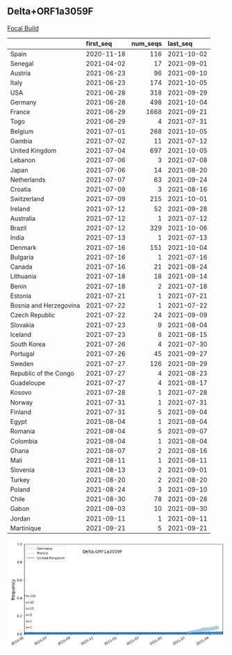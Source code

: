 

## Delta+ORF1a3059F
[Focal Build](https://nextstrain.org/groups/neherlab/ncov/Delta.ORF1a3059F?c=gt-ORF1a_3059)

|                        | first_seq   |   num_seqs | last_seq   |
|:-----------------------|:------------|-----------:|:-----------|
| Spain                  | 2020-11-18  |        116 | 2021-10-02 |
| Senegal                | 2021-04-02  |         17 | 2021-09-01 |
| Austria                | 2021-06-23  |         96 | 2021-09-10 |
| Italy                  | 2021-06-23  |        174 | 2021-10-05 |
| USA                    | 2021-06-28  |        318 | 2021-09-29 |
| Germany                | 2021-06-28  |        498 | 2021-10-04 |
| France                 | 2021-06-29  |       1668 | 2021-09-21 |
| Togo                   | 2021-06-29  |          4 | 2021-07-31 |
| Belgium                | 2021-07-01  |        268 | 2021-10-05 |
| Gambia                 | 2021-07-02  |         11 | 2021-07-12 |
| United Kingdom         | 2021-07-04  |        697 | 2021-10-05 |
| Lebanon                | 2021-07-06  |          3 | 2021-07-08 |
| Japan                  | 2021-07-06  |         14 | 2021-08-20 |
| Netherlands            | 2021-07-07  |         63 | 2021-09-24 |
| Croatia                | 2021-07-09  |          3 | 2021-08-16 |
| Switzerland            | 2021-07-09  |        215 | 2021-10-01 |
| Ireland                | 2021-07-12  |         52 | 2021-09-28 |
| Australia              | 2021-07-12  |          1 | 2021-07-12 |
| Brazil                 | 2021-07-12  |        329 | 2021-10-06 |
| India                  | 2021-07-13  |          1 | 2021-07-13 |
| Denmark                | 2021-07-16  |        151 | 2021-10-04 |
| Bulgaria               | 2021-07-16  |          1 | 2021-07-16 |
| Canada                 | 2021-07-16  |         21 | 2021-08-24 |
| Lithuania              | 2021-07-18  |         18 | 2021-09-14 |
| Benin                  | 2021-07-18  |          2 | 2021-07-18 |
| Estonia                | 2021-07-21  |          1 | 2021-07-21 |
| Bosnia and Herzegovina | 2021-07-22  |          1 | 2021-07-22 |
| Czech Republic         | 2021-07-22  |         24 | 2021-09-09 |
| Slovakia               | 2021-07-23  |          9 | 2021-08-04 |
| Iceland                | 2021-07-23  |          8 | 2021-08-15 |
| South Korea            | 2021-07-26  |          4 | 2021-07-30 |
| Portugal               | 2021-07-26  |         45 | 2021-09-27 |
| Sweden                 | 2021-07-27  |        126 | 2021-09-29 |
| Republic of the Congo  | 2021-07-27  |          4 | 2021-08-23 |
| Guadeloupe             | 2021-07-27  |          4 | 2021-08-17 |
| Kosovo                 | 2021-07-28  |          1 | 2021-07-28 |
| Norway                 | 2021-07-31  |          1 | 2021-07-31 |
| Finland                | 2021-07-31  |          5 | 2021-09-04 |
| Egypt                  | 2021-08-04  |          1 | 2021-08-04 |
| Romania                | 2021-08-04  |          5 | 2021-09-07 |
| Colombia               | 2021-08-04  |          1 | 2021-08-04 |
| Ghana                  | 2021-08-07  |          2 | 2021-08-16 |
| Mali                   | 2021-08-11  |          1 | 2021-08-11 |
| Slovenia               | 2021-08-13  |          2 | 2021-09-01 |
| Turkey                 | 2021-08-20  |          2 | 2021-08-20 |
| Poland                 | 2021-08-24  |          3 | 2021-09-10 |
| Chile                  | 2021-08-30  |         78 | 2021-09-28 |
| Gabon                  | 2021-09-03  |         10 | 2021-09-30 |
| Jordan                 | 2021-09-11  |          1 | 2021-09-11 |
| Martinique             | 2021-09-21  |          5 | 2021-09-21 |

![Overall trends Delta.ORF1a3059F](/overall_trends_figures/overall_trends_Delta.ORF1a3059F.png)